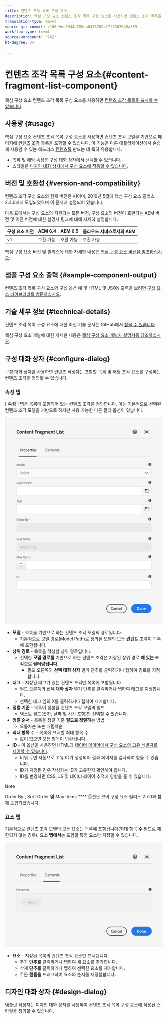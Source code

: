 ```yaml
---
title: 컨텐츠 조각 목록 구성 요소
description: 핵심 구성 요소 컨텐츠 조각 목록 구성 요소를 사용하면 컨텐츠 조각 목록을 표시할 수 있습니다.
translation-type: tm+mt
source-git-commit: c186e9ec3944d785ab0376769cf7f2307049a809
workflow-type: tm+mt
source-wordcount: '762'
ht-degree: 3%

---
```



# 컨텐츠 조각 목록 구성 요소{#content-fragment-list-component}

핵심 구성 요소 컨텐츠 조각 목록 구성 요소를 사용하면 [컨텐츠 조각 목록을 표시할 수 있습니다](https://docs.adobe.com/content/help/en/experience-manager-cloud-service/assets/content-fragments/content-fragments.html).

## 사용량 {#usage}

핵심 구성 요소 컨텐츠 조각 목록 구성 요소를 사용하면 컨텐츠 조각 모델을 기반으로 페이지에 [컨텐츠 조각](https://docs.adobe.com/content/help/en/experience-manager-cloud-service/assets/content-fragments/content-fragments.html) 목록을 포함할 수 있습니다. 이 기능은 다른 애플리케이션에서 손쉽게 사용할 수 있는 헤드리스 [컨텐츠를](https://helpx.adobe.com/kr/experience-manager/6-5/sites/developing/user-guide.html?topic=/experience-manager/6-5/sites/developing/morehelp/headless.ug.js) 만드는 데 특히 유용합니다.

* 목록 및 해당 속성은 [구성 대화 상자에서 선택할 수 있습니다](#configure-dialog).
* 스타일은 [디자인 대화 상자에서 구성 요소에 적용할 수 있습니다](#design-dialog).

## 버전 및 호환성 {#version-and-compatibility}

컨텐츠 조각 구성 요소의 현재 버전은 v1이며, 2019년 5월에 핵심 구성 요소 릴리스 2.4.0에서 도입되었으며 이 문서에 설명되어 있습니다.

다음 표에서는 구성 요소의 지원되는 모든 버전, 구성 요소의 버전이 호환되는 AEM 버전 및 이전 버전에 대한 설명서 링크에 대해 자세히 설명합니다.

| 구성 요소 버전 | AEM 6.4 | AEM 6.5 | 클라우드 서비스로서의 AEM |
|--- |--- |---|---|
| v1 | 호환 가능 | 호환 가능 | 호환 가능 |

핵심 구성 요소 버전 및 릴리스에 대한 자세한 내용은 [핵심 구성 요소 버전을 참조하십시오](/help/versions.md).

## 샘플 구성 요소 출력 {#sample-component-output}

컨텐츠 조각 목록 구성 요소와 구성 옵션 예 및 HTML 및 JSON 출력을 보려면 [구성 요소 라이브러리를 방문하십시오](https://adobe.com/go/aem_cmp_library_cflist).

## 기술 세부 정보 {#technical-details}

컨텐츠 조각 목록 구성 요소에 대한 최신 기술 문서는 GitHub에서 [찾을 수 있습니다](https://adobe.com/go/aem_cmp_tech_cflist_v1).

핵심 구성 요소 개발에 대한 자세한 내용은 [핵심 구성 요소 개발자 설명서를 참조하십시오](/help/developing/overview.md).

## 구성 대화 상자 {#configure-dialog}

구성 대화 상자를 사용하면 컨텐츠 작성자는 포함할 목록 및 해당 조각 요소를 구성하는 컨텐츠 조각을 정의할 수 있습니다.

### 속성 탭

[ **속성** ] 탭은 목록에 포함되어 있는 컨텐츠 조각을 정의합니다. 이는 기본적으로 선택된 컨텐츠 조각 모델을 기반으로 하지만 사용 가능한 다른 필터 옵션이 있습니다.

![컨텐츠 조각 목록 구성 요소의 편집 대화 상자의 속성 탭](/help/assets/content-fragment-list-properties.png)

* **모델** - 목록을 기반으로 하는 컨텐츠 조각 모델의 경로입니다.
   * 기본적으로 모델 경로(Model Path)로 정의된 모델의 모든 **컨텐트** 조각이 목록에 포함됩니다.
* **상위 경로** - 목록을 작성할 상위 경로입니다.
   * 선택한 **모델 경로를** 기반으로 하는 컨텐츠 조각은 지정된 상위 경로 **에 있는 조각으로 필터링됩니다**.
      * 필드 오른쪽의 **선택 대화 상자** 열기 단추를 클릭하거나 탭하여 경로를 지정합니다.
* **태그** - 지정된 태그가 있는 컨텐츠 조각만 목록에 포함됩니다.
   * 필드 오른쪽의 **선택 대화 상자** 열기 단추를 클릭하거나 탭하여 태그를 지정합니다.
   * 선택한 태그 옆의 X를 클릭하거나 탭하여 제거합니다.
* **정렬 기준** - 목록이 정렬될 컨텐츠 조각 모델의 필드
   * 텍스트 필드(숫자, 날짜 및 시간 포함)만 선택할 수 있습니다.
* **정렬 순서** - 목록을 정렬 기준 **필드로 정렬하는** 방법
   * 오름차순 또는 내림차순
* **최대 항목** 수 - 목록에 표시할 최대 항목 수
   * 값이 없으면 모든 항목이 반환됩니다.
* **ID** - 이 옵션을 사용하면 HTML과 [데이터 레이어에서 구성 요소의 고유 식별자를 제어할 수 있습니다](/help/developing/data-layer/overview.md).
   * 비워 두면 자동으로 고유 ID가 생성되어 결과 페이지를 검사하여 찾을 수 있습니다.
   * ID가 지정된 경우 작성자는 ID가 고유한지 확인해야 합니다.
   * ID를 변경하면 CSS, JS 및 데이터 레이어 추적에 영향을 줄 수 있습니다.

>[!NOTE]
>Order By **,** Sort Order **및** Max Items **** 옵션은 코어 구성 요소 릴리스 2.7.0과 함께 도입되었습니다.

### 요소 탭

기본적으로 컨텐츠 조각 모델의 모든 요소는 목록에 포함됩니다(최대 항목 **수** 필드로 제한되지 않는 경우). 요소 **탭에서는** 포함할 특정 요소만 지정할 수 있습니다.

![컨텐츠 조각 목록 구성 요소의 편집 대화 상자의 요소 탭](/help/assets/content-fragment-list-elements.png)

* **요소** - 지정된 목록의 컨텐츠 조각 요소만 표시됩니다.
   * 추가 **단추를** 클릭하거나 탭하여 새 요소를 추가합니다.
   * 삭제 **단추를** 클릭하거나 탭하여 선택한 요소를 제거합니다.
   * 주문 **핸들을** 드래그하여 요소의 순서를 재정렬합니다.

## 디자인 대화 상자 {#design-dialog}

템플릿 작성자는 디자인 대화 상자를 사용하여 컨텐츠 조각 목록 구성 요소에 적용된 스타일을 정의할 수 있습니다.
